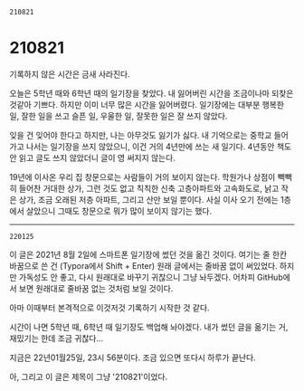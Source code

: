 `210821`

# 210821

기록하지 않은 시간은 금새 사라진다.

오늘은 5학년 때와 6학년 때의 일기장을 찾았다.
내 잃어버린 시간을 조금이나마 되찾은 것같아 기쁘다.
하지만 이미 너무 많은 시간을 잃어버렸다.
일기장에는 대부분 행복한 일, 잘한 일을 쓰고 슬픈 일, 우울한 일, 잘못한 일은 잘 쓰지 않았다.

잊을 건 잊어야 한다고 하지만, 나는 아무것도 잃기가 싫다.
내 기억으로는 중학교 들어가고 나서는 일기장을 쓰지 않았으니, 이건 거의 4년만에 쓰는 새 일기다.
4년동안 책도 안 읽고 글도 쓰지 않았더니 글이 영 써지지 않는다.

19년에 이사온 우리 집 창문으로는 사람들이 거의 보이지 않는다.
학원가나 상점이 빽빽히 들어찬 거대한 상가, 그런 것도 없고 칙칙한 신축 고층아파트와 고속화도로, 낡고 작은 상가, 조금 오래된 저층 아파트, 그리고 산만 보일 뿐이다. 사실 이사 오기 전에는 1층에서 살았으니 그때도 창문으로 뭐가 많이 보이지 않기는 했다.

---

`220125`

이 글은 2021년 8월 2일에 스마트폰 일기장에 썼던 것을 옮긴 것이다.
여기는 줄 한칸 바꿈으로 쓴 건 (Typora에서 Shift + Enter) 원래 글에서는 줄바꿈 없이 써있었다.
하지만 가독성도 안 좋고, 다시 원래대로 바꾸기 귀찮으니 그냥 놔두겠다.
어차피 GitHub에서 보면 원래대로 줄바꿈 없는 것처럼 보일 것이다.

아마 이때부터 본격적으로 이것저것 기록하기 시작한 것 같다.

시간이 나면 5학년 때, 6학년 때 일기장도 백업해 놔야겠다.
내가 썼던 글을 옮기는 거, 재밌기는 한데 조금 귀찮다...

지금은 22년01월25일, 23시 56분이다. 조금 있으면 또다시 하루가 끝난다.

아, 그리고 이 글은 제목이 그냥 '210821'이었다.